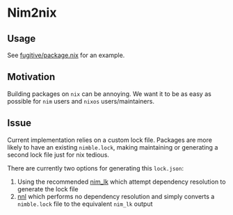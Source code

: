 # Nim2nix

## Usage

See [fugitive/package.nix](./pkgs/fugitive/package.nix) for an example.

## Motivation

Building packages on `nix` can be annoying.
We want it to be as easy as possible for `nim` users and `nixos` users/maintainers.

## Issue

Current implementation relies on a custom lock file.
Packages are more likely to have an existing `nimble.lock`, making maintaining or generating a second lock file just for nix tedious.

There are currently two options for generating this `lock.json`:

1. Using the recommended [nim_lk](https://nixos.org/manual/nixpkgs/stable/#nim-lockfiles) which attempt dependency resolution to generate the lock file
2. [nnl](https://github.com/daylinmorgan/nnl) which performs no dependency resolution and simply converts a `nimble.lock` file to the equivalent `nim_lk` output


